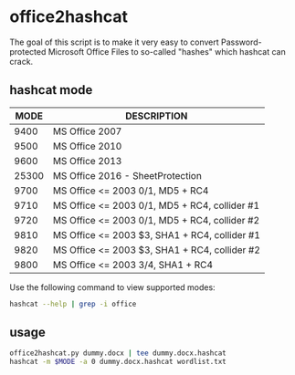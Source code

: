 # office2hashcat

The goal of this script is to make it very easy to convert
Password-protected Microsoft Office Files to so-called "hashes"
which hashcat can crack.

hashcat mode
------------

| MODE | DESCRIPTION                                     |
| ---- | ----------------------------------------------- |
| 9400 | MS Office 2007                                  |
| 9500 | MS Office 2010                                  |
| 9600 | MS Office 2013                                  |
|25300 | MS Office 2016 - SheetProtection                |
| 9700 | MS Office <= 2003 $0/$1, MD5 + RC4              |
| 9710 | MS Office <= 2003 $0/$1, MD5 + RC4, collider #1 |
| 9720 | MS Office <= 2003 $0/$1, MD5 + RC4, collider #2 |
| 9810 | MS Office <= 2003 $3, SHA1 + RC4, collider #1   |
| 9820 | MS Office <= 2003 $3, SHA1 + RC4, collider #2   |
| 9800 | MS Office <= 2003 $3/$4, SHA1 + RC4             |

Use the following command to view supported modes:

```sh
hashcat --help | grep -i office
```

usage
-----

```sh
office2hashcat.py dummy.docx | tee dummy.docx.hashcat
hashcat -m $MODE -a 0 dummy.docx.hashcat wordlist.txt
```
